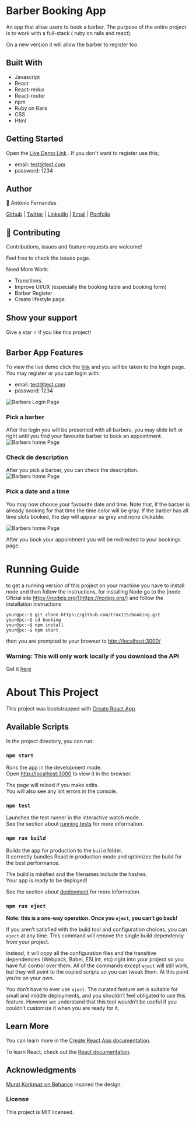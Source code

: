 # Barber Booking App

An app that allow users to book a barber. The purpose of the entire project is to work with a full-stack ( ruby on rails and react).

On a new version it will allow the barber to register too.

## Built With

- Javascript
- React
- React-redux
- React-router
- npm
- Ruby on Rails
- CSS
- Html

## Getting Started

Open the [Live Demo Link](https://antoniobarberapi.herokuapp.com/) .
If you don't want to register use this;

- email: test@test.com
- password: 1234

## Author

👤 António Fernandes

[Github](https://github.com/trox115) | [Twitter](https://twitter.com/rock_67) | [LinkedIn](https://www.linkedin.com/in/antoniomfernandes/) | [Email](mailto:email@antoniofernandes.com) | [Portfolio](https://www.antoniofernandes.com/)

## 🤝 Contributing

Contributions, issues and feature requests are welcome!

Feel free to check the issues page.

Need More Work:

- Transitions.
- Improve UI/UX (especially the booking table and booking form)
- Barber Register
- Create lifestyle page

## Show your support

Give a star ⭐️ if you like this project!

## Barber App Features

To view the live demo click the [link](https://antoniobarberapi.com) and you will be taken to the login page. You may register or you can login with:

- email: test@test.com
- password: 1234

![Barbers Login Page](documentation/images/loginpage.png)

### Pick a barber

After the login you will be presented with all barbers, you may slide left or right until you find your favourite barber to book an appointment.
![Barbers home Page](documentation/images/barberpage.png)

### Check de description

After you pick a barber, you can check the description.
![Barbers home Page](documentation/images/singlebarber.png)

### Pick a date and a time

You may now choose your favourite date and time. Note that, if the barber is already booking for that time the time color will be gray. If the barber has all time slots booked, the day will appear as grey and none clickable.

![Barbers home Page](documentation/images/booking.png)

After you book your appointment you will be redirected to your bookings page.

# Running Guide

to get a running version of this project on your machine you have to install node and then follow the instructions, for installing Node go to the [node Oficial site https://nodejs.org/](https://nodejs.org/) and follow the installation instructions

```Shell
your@pc:~$ git clone https://github.com/trox115/booking.git
your@pc:~$ cd booking
your@pc:~$ npm install
your@pc:~$ npm start

```

then you are prompted to your browser to [http://localhost:3000/](http://localhost:3000/)

### Warning: This will only work locally if you download the API

Get it [here](https://github.com/trox115/barber-api)

# About This Project

This project was bootstrapped with [Create React App](https://github.com/facebook/create-react-app).

## Available Scripts

In the project directory, you can run:

### `npm start`

Runs the app in the development mode.<br />
Open [http://localhost:3000](http://localhost:3000) to view it in the browser.

The page will reload if you make edits.<br />
You will also see any lint errors in the console.

### `npm test`

Launches the test runner in the interactive watch mode.<br />
See the section about [running tests](https://facebook.github.io/create-react-app/docs/running-tests) for more information.

### `npm run build`

Builds the app for production to the `build` folder.<br />
It correctly bundles React in production mode and optimizes the build for the best performance.

The build is minified and the filenames include the hashes.<br />
Your app is ready to be deployed!

See the section about [deployment](https://facebook.github.io/create-react-app/docs/deployment) for more information.

### `npm run eject`

**Note: this is a one-way operation. Once you `eject`, you can’t go back!**

If you aren’t satisfied with the build tool and configuration choices, you can `eject` at any time. This command will remove the single build dependency from your project.

Instead, it will copy all the configuration files and the transitive dependencies (Webpack, Babel, ESLint, etc) right into your project so you have full control over them. All of the commands except `eject` will still work, but they will point to the copied scripts so you can tweak them. At this point you’re on your own.

You don’t have to ever use `eject`. The curated feature set is suitable for small and middle deployments, and you shouldn’t feel obligated to use this feature. However we understand that this tool wouldn’t be useful if you couldn’t customize it when you are ready for it.

## Learn More

You can learn more in the [Create React App documentation](https://facebook.github.io/create-react-app/docs/getting-started).

To learn React, check out the [React documentation](https://reactjs.org/).

## Acknowledgments

[Murat Korkmaz on Behance](https://www.behance.net/gallery/26425031/Vespa-Responsive-Redesign) inspired the design.

### License

This project is MIT licensed.
